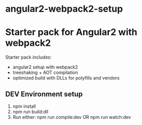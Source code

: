 # angular2-webpack2-setup
Starter pack for Angular2 with webpack2
=======================================

Starter pack includes:
- angular2 setup with webpack2 
- treeshaking + AOT compilation
- optimized build with DLLs for polyfills and vendors

DEV Environment setup
---------------------

1. npm install
2. npm run build:dll
3. Run either: npm run compile:dev OR npm run watch:dev




